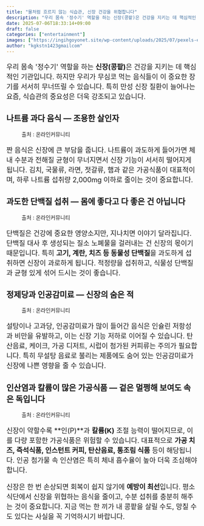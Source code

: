 ```yaml
---
title: "물처럼 흐르지 않는 식습관, 신장 건강을 위협합니다"
description: "우리 몸속 '정수기' 역할을 하는 신장(콩팥)은 건강을 지키는 데 핵심적인 기관입니다. 하지만 우리가 무심코 먹는 음식들이 이 중요한 장기를 서서히 무너뜨릴 수 있습니다. 특히 만성 신장 질환이 늘어나는 요즘, 식습관의 중요성은 더욱 강조되고 있습니다."
date: 2025-07-06T18:33:14+09:00
draft: false
categories: ["entertainment"]
images: ["https://ingihgoyonet.site/wp-content/uploads/2025/07/pexels-enesfilm-8254049-576x1024.jpg", "https://ingihgoyonet.site/wp-content/uploads/2025/07/pexels-anadragon-2985167-1024x683.jpg", "https://ingihgoyonet.site/wp-content/uploads/2025/07/pexels-lina-1740902-1024x683.jpg", "https://ingihgoyonet.site/wp-content/uploads/2025/07/pexels-abhishek-mahajan-2249012-3928854-1024x683.jpg"]
author: "kgkstn1423gmailcom"
---
```


<p style="font-size:18px">우리 몸속 '정수기' 역할을 하는 <strong>신장(콩팥)</strong>은 건강을 지키는 데 핵심적인 기관입니다. 하지만 우리가 무심코 먹는 음식들이 이 중요한 장기를 서서히 무너뜨릴 수 있습니다. 특히 만성 신장 질환이 늘어나는 요즘, 식습관의 중요성은 더욱 강조되고 있습니다.</p> <h2 >나트륨 과다 음식 — 조용한 살인자</h2> <figure ><img src="https://ingihgoyonet.site/wp-content/uploads/2025/07/pexels-enesfilm-8254049-576x1024.jpg" alt="" style="aspect-ratio:16/9;object-fit:cover"/><figcaption >출처 : 온라인커뮤니티</figcaption></figure> <p style="font-size:18px">짠 음식은 신장에 큰 부담을 줍니다. 나트륨이 과도하게 들어가면 체내 수분과 전해질 균형이 무너지면서 신장 기능이 서서히 떨어지게 됩니다. 김치, 국물류, 라면, 젓갈류, 햄과 같은 가공식품이 대표적이며, 하루 나트륨 섭취량 2,000mg 이하로 줄이는 것이 중요합니다.</p> <h2 >과도한 단백질 섭취 — 몸에 좋다고 다 좋은 건 아닙니다</h2> <figure ><img src="https://ingihgoyonet.site/wp-content/uploads/2025/07/pexels-anadragon-2985167-1024x683.jpg" alt="" style="aspect-ratio:16/9;object-fit:cover"/><figcaption >출처 : 온라인커뮤니티</figcaption></figure> <p style="font-size:18px">단백질은 건강에 중요한 영양소지만, 지나치면 이야기 달라집니다. 단백질 대사 후 생성되는 질소 노폐물을 걸러내는 건 신장의 몫이기 때문입니다. 특히 <strong>고기, 계란, 치즈 등 동물성 단백질</strong>을 과도하게 섭취하면 신장이 과로하게 됩니다. 적정량을 섭취하고, 식물성 단백질과 균형 있게 섞어 드시는 것이 좋습니다.</p> <h2 >정제당과 인공감미료 — 신장의 숨은 적</h2> <figure ><img src="https://ingihgoyonet.site/wp-content/uploads/2025/07/pexels-lina-1740902-1024x683.jpg" alt="" style="aspect-ratio:16/9;object-fit:cover"/><figcaption >출처 : 온라인커뮤니티</figcaption></figure> <p style="font-size:18px">설탕이나 고과당, 인공감미료가 많이 들어간 음식은 인슐린 저항성과 비만을 유발하고, 이는 신장 기능 저하로 이어질 수 있습니다. 탄산음료, 케이크, 가공 디저트, 시럽이 첨가된 커피류는 주의가 필요합니다. 특히 무설탕 음료로 불리는 제품에도 숨어 있는 인공감미료가 신장에 나쁜 영향을 줄 수 있습니다.</p> <h2 >인산염과 칼륨이 많은 가공식품 — 겉은 멀쩡해 보여도 속은 독입니다</h2> <figure ><img src="https://ingihgoyonet.site/wp-content/uploads/2025/07/pexels-abhishek-mahajan-2249012-3928854-1024x683.jpg" alt="" style="aspect-ratio:16/9;object-fit:cover"/><figcaption >출처 : 온라인커뮤니티</figcaption></figure> <p style="font-size:18px">신장이 약할수록 **인(P)**과 <strong>칼륨(K)</strong> 조절 능력이 떨어지므로, 이를 다량 포함한 가공식품은 위험할 수 있습니다. 대표적으로 <strong>가공 치즈, 즉석식품, 인스턴트 커피, 탄산음료, 통조림 식품</strong> 등이 해당됩니다. 인공 첨가물 속 인산염은 특히 체내 흡수율이 높아 더욱 조심해야 합니다.</p> <p style="font-size:18px">신장은 한 번 손상되면 회복이 쉽지 않기에 <strong>예방이 최선</strong>입니다. 평소 식단에서 신장을 위협하는 음식을 줄이고, 수분 섭취를 충분히 해주는 것이 중요합니다. 지금 먹는 한 끼가 내 콩팥을 살릴 수도, 망칠 수도 있다는 사실을 꼭 기억하시기 바랍니다.</p>